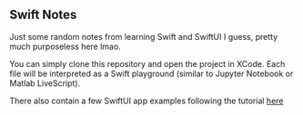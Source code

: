 ## Swift Notes

Just some random notes from learning Swift and SwiftUI I guess, pretty much purposeless here lmao. 

You can simply clone this repository and open the project in XCode. Each file will be interpreted as a Swift playground (similar to Jupyter Notebook or Matlab LiveScript). 

There also contain a few SwiftUI app examples following the tutorial [here](https://www.youtube.com/watch?si=6sujKFQMKe1iS6W4&v=b1oC7sLIgpI&feature=youtu.be)

